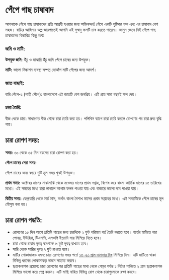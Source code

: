 # পেঁপে গাছ চাষাবাদ

আপনাকে পেঁপে গাছ চাষাবাদের প্রতি আগ্রহী হওয়ার জন্য অভিনন্দন! পেঁপে একটি পুষ্টিকর ফল এবং এর চাষাবাদ বেশ সহজ। বাড়ির আঙ্গিনায় অল্প জায়গাতেই আপনি এই সুস্বাদু ফলটি চাষ করতে পারেন। আসুন জেনে নিই পেঁপে গাছ চাষাবাদের বিস্তারিত কিছু তথ্য

### জমি ও মাটি:

**উপযুক্ত জমি:** উঁচু ও মাঝারি উঁচু জমি পেঁপে চাষের জন্য উপযুক্ত।

**মাটি:** ভালো নিষ্কাশন ব্যবস্থা সম্পন্ন দোআঁশ মাটি পেঁপের জন্য আদর্শ।

### জাত বাছাই:

বারি পেঁপে-১ (শাহী পেঁপে): বাংলাদেশে এই জাতটি বেশ জনপ্রিয়। এটি প্রায় সারা বছরই ফল দেয়।

### চারা তৈরি:

বীজ থেকে চারা: সাধারণত বীজ থেকে চারা তৈরি করা হয়। পলিথিন ব্যাগে চারা তৈরি করলে রোপণের পর চারা দ্রুত বৃদ্ধি পায়।

## চারা রোপণ সময়:

**সময়:** ৩০ থেকে ৩৫ দিন বয়সের চারা রোপণ করা হয়।

**পেঁপে চাষের সেরা সময়:**

পেঁপে চাষের জন্য বছরে দুটি মূল সময় খুবই উপযুক্ত।

**প্রথম সময়:** অক্টোবর মাসের মাঝামাঝি থেকে নভেম্বর মাসের প্রথম সপ্তাহ, বিশেষ করে বাংলা কার্তিক মাসের ১৫ তারিখের মধ্যে। এই সময়ের মধ্যে চারা লাগালে আগাম ফলন পাওয়া যায় এবং বাজারে ভালো দাম পাওয়া যায়।

**দ্বিতীয় সময়:** ফেব্রুয়ারি থেকে মার্চ মাস, অর্থাৎ বাংলা বৈশাখ মাসের প্রথম সপ্তাহের মধ্যে। এই সময়টিকে পেঁপে চাষের মূল মৌসুম বলা হয়।

## চারা রোপন পদ্ধতি:

- রোপণের ১৫ দিন আগে প্রতিটি গাছের জন্য চারদিকে ২ ফুট পরিমাণ গর্ত তৈরি করতে হবে। গর্তের মাটিতে পচা গোবর, ইউরিয়া, টিএসপি, এমওপি ইত্যাদি সার মিশিয়ে নিতে হবে।
- চারা থেকে চারার দূরত্ব কমপক্ষে ৬ ফুট দূরত্ব রাখতে হবে।
- সারি থেকে সারির দূরত্ব ৭ ফুট রাখতে হবে।
- মাটির পোকামাকড় দমন: চারা রোপণের সময় গর্তে [১৫-২০ গ্রাম দানাদার বিষ](https://youtu.be/HaQpJmax62k?t=194) মিশিয়ে দিন। এটি মাটিতে থাকা বিভিন্ন ধরনের পোকামাকড় দমনে সাহায্য করবে।
- ছত্রাকনাশক প্রয়োগ: চারা রোপণের পর প্রতিটি গাছের মাথা থেকে গোড়া পর্যন্ত ১ লিটার পানিতে ২ গ্রাম ছত্রাকনাশক মিশিয়ে ভালো করে স্প্রে করুন। এটি মাছি বাহিত বিভিন্ন রোগ থেকে চারাগুলোকে রক্ষা করবে।
